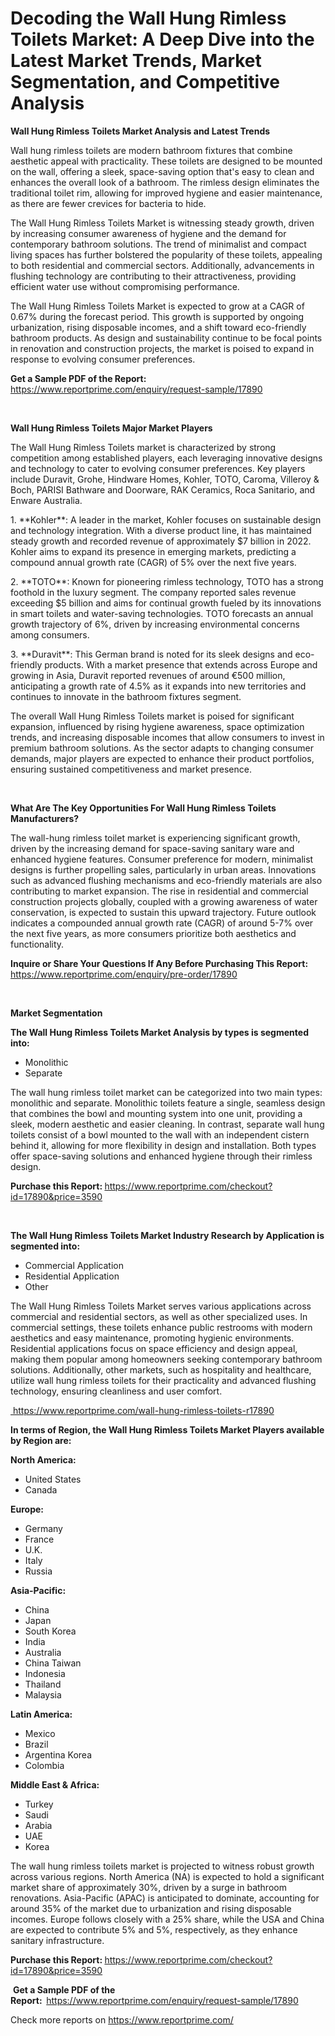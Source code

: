 <p><h1>Decoding the Wall Hung Rimless Toilets Market: A Deep Dive into the Latest Market Trends, Market Segmentation, and Competitive Analysis</h1></p><p><strong>Wall Hung Rimless Toilets Market Analysis and Latest Trends</strong></p>
<p><p>Wall hung rimless toilets are modern bathroom fixtures that combine aesthetic appeal with practicality. These toilets are designed to be mounted on the wall, offering a sleek, space-saving option that's easy to clean and enhances the overall look of a bathroom. The rimless design eliminates the traditional toilet rim, allowing for improved hygiene and easier maintenance, as there are fewer crevices for bacteria to hide.</p><p>The Wall Hung Rimless Toilets Market is witnessing steady growth, driven by increasing consumer awareness of hygiene and the demand for contemporary bathroom solutions. The trend of minimalist and compact living spaces has further bolstered the popularity of these toilets, appealing to both residential and commercial sectors. Additionally, advancements in flushing technology are contributing to their attractiveness, providing efficient water use without compromising performance.</p><p>The Wall Hung Rimless Toilets Market is expected to grow at a CAGR of 0.67% during the forecast period. This growth is supported by ongoing urbanization, rising disposable incomes, and a shift toward eco-friendly bathroom products. As design and sustainability continue to be focal points in renovation and construction projects, the market is poised to expand in response to evolving consumer preferences.</p></p>
<p><strong>Get a Sample PDF of the Report:&nbsp;</strong> <a href="https://www.reportprime.com/enquiry/request-sample/17890?utm_campaign=2445&utm_medium=2&utm_source=Github&utm_content=ia&utm_term=18032025&utm_id=wall-hung-rimless-toilets">https://www.reportprime.com/enquiry/request-sample/17890</a></p>
<p>&nbsp;</p>
<p><strong>Wall Hung Rimless Toilets Major Market Players</strong></p>
<p><p>The Wall Hung Rimless Toilets market is characterized by strong competition among established players, each leveraging innovative designs and technology to cater to evolving consumer preferences. Key players include Duravit, Grohe, Hindware Homes, Kohler, TOTO, Caroma, Villeroy & Boch, PARISI Bathware and Doorware, RAK Ceramics, Roca Sanitario, and Enware Australia.</p><p>1. **Kohler**: A leader in the market, Kohler focuses on sustainable design and technology integration. With a diverse product line, it has maintained steady growth and recorded revenue of approximately $7 billion in 2022. Kohler aims to expand its presence in emerging markets, predicting a compound annual growth rate (CAGR) of 5% over the next five years.</p><p>2. **TOTO**: Known for pioneering rimless technology, TOTO has a strong foothold in the luxury segment. The company reported sales revenue exceeding $5 billion and aims for continual growth fueled by its innovations in smart toilets and water-saving technologies. TOTO forecasts an annual growth trajectory of 6%, driven by increasing environmental concerns among consumers.</p><p>3. **Duravit**: This German brand is noted for its sleek designs and eco-friendly products. With a market presence that extends across Europe and growing in Asia, Duravit reported revenues of around €500 million, anticipating a growth rate of 4.5% as it expands into new territories and continues to innovate in the bathroom fixtures segment.</p><p>The overall Wall Hung Rimless Toilets market is poised for significant expansion, influenced by rising hygiene awareness, space optimization trends, and increasing disposable incomes that allow consumers to invest in premium bathroom solutions. As the sector adapts to changing consumer demands, major players are expected to enhance their product portfolios, ensuring sustained competitiveness and market presence.</p></p>
<p>&nbsp;</p>
<p><strong>What Are The Key Opportunities For Wall Hung Rimless Toilets Manufacturers?</strong></p>
<p><p>The wall-hung rimless toilet market is experiencing significant growth, driven by the increasing demand for space-saving sanitary ware and enhanced hygiene features. Consumer preference for modern, minimalist designs is further propelling sales, particularly in urban areas. Innovations such as advanced flushing mechanisms and eco-friendly materials are also contributing to market expansion. The rise in residential and commercial construction projects globally, coupled with a growing awareness of water conservation, is expected to sustain this upward trajectory. Future outlook indicates a compounded annual growth rate (CAGR) of around 5-7% over the next five years, as more consumers prioritize both aesthetics and functionality.</p></p>
<p><strong>Inquire or Share Your Questions If Any Before Purchasing This Report:</strong> <a href="https://www.reportprime.com/enquiry/pre-order/17890?utm_campaign=2445&utm_medium=2&utm_source=Github&utm_content=ia&utm_term=18032025&utm_id=wall-hung-rimless-toilets">https://www.reportprime.com/enquiry/pre-order/17890</a></p>
<p>&nbsp;</p>
<p><strong>Market Segmentation</strong></p>
<p><strong>The Wall Hung Rimless Toilets Market Analysis by types is segmented into:</strong></p>
<p><ul><li>Monolithic</li><li>Separate</li></ul></p>
<p><p>The wall hung rimless toilet market can be categorized into two main types: monolithic and separate. Monolithic toilets feature a single, seamless design that combines the bowl and mounting system into one unit, providing a sleek, modern aesthetic and easier cleaning. In contrast, separate wall hung toilets consist of a bowl mounted to the wall with an independent cistern behind it, allowing for more flexibility in design and installation. Both types offer space-saving solutions and enhanced hygiene through their rimless design.</p></p>
<p><strong>Purchase this Report:&nbsp;</strong><a href="https://www.reportprime.com/checkout?id=17890&price=3590&utm_campaign=2445&utm_medium=2&utm_source=Github&utm_content=ia&utm_term=18032025&utm_id=wall-hung-rimless-toilets">https://www.reportprime.com/checkout?id=17890&price=3590</a></p>
<p>&nbsp;</p>
<p><strong>The Wall Hung Rimless Toilets Market Industry Research by Application is segmented into:</strong></p>
<p><ul><li>Commercial Application</li><li>Residential Application</li><li>Other</li></ul></p>
<p><p>The Wall Hung Rimless Toilets Market serves various applications across commercial and residential sectors, as well as other specialized uses. In commercial settings, these toilets enhance public restrooms with modern aesthetics and easy maintenance, promoting hygienic environments. Residential applications focus on space efficiency and design appeal, making them popular among homeowners seeking contemporary bathroom solutions. Additionally, other markets, such as hospitality and healthcare, utilize wall hung rimless toilets for their practicality and advanced flushing technology, ensuring cleanliness and user comfort.</p></p>
<p><a href="https://www.reportprime.com/wall-hung-rimless-toilets-r17890?utm_campaign=2445&utm_medium=2&utm_source=Github&utm_content=ia&utm_term=18032025&utm_id=wall-hung-rimless-toilets">&nbsp;https://www.reportprime.com/wall-hung-rimless-toilets-r17890</a></p>
<p><strong>In terms of Region, the Wall Hung Rimless Toilets Market Players available by Region are:</strong></p>
<p>
    <p> <strong> North America: </strong>
        <ul>
            <li>United States</li>
            <li>Canada</li>
        </ul>
        </p> 
    <p> <strong> Europe: </strong>
        <ul>
            <li>Germany</li>
            <li>France</li>
            <li>U.K.</li>
            <li>Italy</li>
            <li>Russia</li>
        </ul>
        </p> 
    <p> <strong> Asia-Pacific: </strong>
        <ul>
            <li>China</li>
            <li>Japan</li>
            <li>South Korea</li>
            <li>India</li>
            <li>Australia</li>
            <li>China Taiwan</li>
            <li>Indonesia</li>
            <li>Thailand</li>
            <li>Malaysia</li>
        </ul>
        </p> 
    <p> <strong> Latin America: </strong>
        <ul>
            <li>Mexico</li>
            <li>Brazil</li>
            <li>Argentina Korea</li>
            <li>Colombia</li>
        </ul>
        </p> 
    <p> <strong> Middle East & Africa: </strong>
        <ul>
            <li>Turkey</li>
            <li>Saudi</li>
            <li>Arabia</li>
            <li>UAE</li>
            <li>Korea</li>
        </ul>
    </p>
    </p>
<p><p>The wall hung rimless toilets market is projected to witness robust growth across various regions. North America (NA) is expected to hold a significant market share of approximately 30%, driven by a surge in bathroom renovations. Asia-Pacific (APAC) is anticipated to dominate, accounting for around 35% of the market due to urbanization and rising disposable incomes. Europe follows closely with a 25% share, while the USA and China are expected to contribute 5% and 5%, respectively, as they enhance sanitary infrastructure.</p></p>
<p><strong>Purchase this Report: </strong><a href="https://www.reportprime.com/checkout?id=17890&price=3590&utm_campaign=2445&utm_medium=2&utm_source=Github&utm_content=ia&utm_term=18032025&utm_id=wall-hung-rimless-toilets">https://www.reportprime.com/checkout?id=17890&price=3590</a></p>
<p>&nbsp;<strong>Get a Sample PDF of the Report:&nbsp;&nbsp;</strong><a href="https://www.reportprime.com/enquiry/request-sample/17890?utm_campaign=2445&utm_medium=2&utm_source=Github&utm_content=ia&utm_term=18032025&utm_id=wall-hung-rimless-toilets">https://www.reportprime.com/enquiry/request-sample/17890</a></p>
<p><strong></strong></p>
<p>Check more reports on <a href="https://www.reportprime.com/?utm_campaign=2445&utm_medium=2&utm_source=Github&utm_content=ia&utm_term=18032025&utm_id=wall-hung-rimless-toilets">https://www.reportprime.com/</a></p>